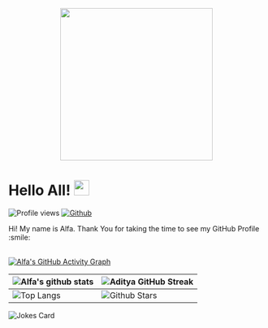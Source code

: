 <p align="center">
    <img width="300" src="https://github.com/Alfa719/profile/blob/main/4c08c529-74cc-4d9f-b140-12a282b2c379.jfif">
</p>

<h1> Hello All! <img src = "https://raw.githubusercontent.com/MartinHeinz/MartinHeinz/master/wave.gif" width = 30px> </h1>
<p align='center'>
</p>


![Profile views](https://visitor-badge.glitch.me/badge?page_id=Alfa719.Alfa719)
[![Github](https://img.shields.io/github/followers/Alfa719?label=Follow&style=social)](https://github.com/Alfa719)

<div size='20px'> Hi! My name is Alfa. Thank You for taking the time to see my GitHub Profile :smile: 
</div>

  <br>
  
[![Alfa's GitHub Activity Graph](https://activity-graph.herokuapp.com/graph?username=Alfa719&theme=tokyonight)](https://git.io/praveenscience)

| ![Alfa's github stats](https://github-readme-stats.vercel.app/api?username=Alfa719&show_icons=true&theme=tokyonight) | ![Aditya GitHub Streak](https://github-readme-streak-stats.herokuapp.com/?user=Alfa719&theme=tokyonight) |
| --- | --- |
| ![Top Langs](https://github-readme-stats.vercel.app/api/top-langs/?username=Alfa719&theme=tokyonight) | ![Github Stars](https://github-readme-stats.vercel.app/api?username=Alfa719&show_icons=true&locale=en&count_private=true&hide_rank=true&custom_title=My%20GitHub%20Stats&disable_animations=true&theme=tokyonight) |

![Jokes Card](https://readme-jokes.vercel.app/api?theme=tokyonight)


<br>

